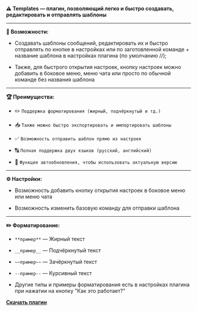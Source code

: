 **⚠️  Templates — плагин, позволяющий легко и быстро создавать, редактировать и отправлять шаблоны**

---

**🌟 Возможности:**


- Создавать шаблоны сообщений, редактировать их и быстро отправлять по кнопке в настройках или по заготовленной команде + название шаблона в настройках плагина (по умолчанию //);

- Также, для быстрого открытия настроек, кнопку настроек можно добавить в боковое меню, меню чата или просто по обычной команде без названия шаблона

---

**🏆 Преимущества:**


- ✏️ `Поддержка форматирования (жирный, подчёркнутый и тд.)`

- 📥 `Также можно быстро экспортировать и импортировать шаблоны`

- ✅ `Возможность отправить шаблон прямо из настроек`

- 🔠 `Полная поддержка двух языков (русский, английский)`

- 🔄️ `Функция автообновления, чтобы использовать актуальную версию`

---

**⚙️ Настройки:**


- Возможность добавить кнопку открытия настроек в боковое меню или меню чата

- Возможность изменить базовую команду для отправки шаблона

---

**✏️ Форматирование:**


- `**пример**` — Жирный текст 

- `__пример__` — Подчёркнутый текст

- `~~пример~~` — Зачёркнутый текст

- `--пример--` — Курсивный текст

- Другие типы и примеры форматирования есть в настройках плагина при нажатии на кнопку "Как это работает?"


**[Скачать плагин](https://github.com/mr-Vestr/plugins/releases/tag/Templates_2.1)**
